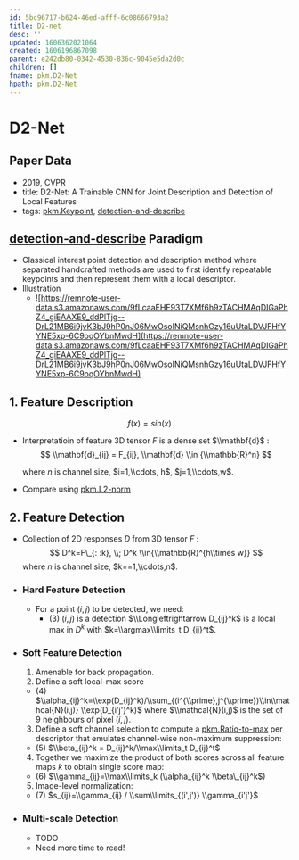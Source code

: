```yaml
---
id: 5bc96717-b624-46ed-afff-6c08666793a2
title: D2-net
desc: ''
updated: 1606362021064
created: 1606196867098
parent: e242db80-0342-4530-836c-9045e5da2d0c
children: []
fname: pkm.D2-Net
hpath: pkm.D2-Net
---
```

# D2-Net

## Paper Data

- 2019, CVPR
- title: D2-Net: A Trainable CNN for Joint Description and Detection of Local Features
- tags: [pkm.Keypoint](2b4ada79-0c24-4eb3-85a9-71aee1c0ddbe), [detection-and-describe](1a60b043-5b79-4df5-a1f2-d92db7b4e8d3)

## [detection-and-describe](1a60b043-5b79-4df5-a1f2-d92db7b4e8d3) Paradigm

- Classical interest point detection and description method where separated handcrafted methods are used to first identify repeatable keypoints and then represent them with a local descriptor.
- Illustration
  - ![https://remnote-user-data.s3.amazonaws.com/9fLcaaEHF93T7XMf6h9zTACHMAqDIGaPhZ4_giEAAXE9_ddPlTjg--DrL21MB6i9jvK3bJ9hP0nJ06MwOsoINiQMsnhGzy16uUtaLDVJFHfYYNE5xp-6C9oqOYbnMwdH](https://remnote-user-data.s3.amazonaws.com/9fLcaaEHF93T7XMf6h9zTACHMAqDIGaPhZ4_giEAAXE9_ddPlTjg--DrL21MB6i9jvK3bJ9hP0nJ06MwOsoINiQMsnhGzy16uUtaLDVJFHfYYNE5xp-6C9oqOYbnMwdH) 

## 1. Feature Description

$$
f(x) = sin(x)
$$

- Interpretatioin of feature 3D tensor $F$ is a dense set $\\mathbf{d}$ :
    $$
    \\mathbf{d}_{ij} = F_{ij}, \\mathbf{d} \\in {\\mathbb{R}^n}
    $$

  where $n$ is channel size, $i=1,\\cdots, h$, $j=1,\\cdots,w$.
- Compare using [pkm.L2-norm](7f9dc8a8-107c-4d3d-b288-13697b444341)

## 2. Feature Detection

- Collection of 2D responses $D$ from 3D tensor $F$ :
   $$ 
   D^k=F\_{: :k},   \\; D^k \\in{\\mathbb{R}^{h\\times w}}
   $$
   where $n$ is channel size, $k==1,\\cdots,n$.

- ### Hard Feature Detection
  - For a point $(i,j)$ to be detected, we need:
    - (3)   $(i,j)$ is a detection $\\Longleftrightarrow D_{ij}^k$ is a local max in $D^k$
      with $k=\\argmax\\limits_t D_{ij}^t$.

- ### Soft Feature Detection
  1. Amenable for back propagation.
  2. Define a soft local-max score
  - (4)      $\\alpha_{ij}^k=\\exp(D_{ij}^k)/\\sum_{(i^{\\prime},j^{\\prime})\\in\\mathcal{N}(i,j)} \\exp(D_{i'j'}^k)$ where $\\mathcal{N}(i,j)$ is the set of 9 neighbours of pixel $(i,j)$.
  3. Define a soft channel selection to compute a [pkm.Ratio-to-max](f14cf1b6-8227-4101-9532-a1d8416ad010) per descriptor that emulates channel-wise non-maximum suppression:
  - (5)     $\\beta_{ij}^k = D_{ij}^k/\\max\\limits_t D_{ij}^t$  
  4. Together we maximize the product of both scores across all feature maps $k$ to obtain single score map:
  - (6)     $\\gamma_{ij}=\\max\\limits_k (\\alpha_{ij}^k \\beta\_{ij}^k$)
  5. Image-level normalization:
  - (7)     $s_{ij}=\\gamma_{ij} / \\sum\\limits_{(i',j')} \\gamma_{i'j'}$

- ### Multi-scale Detection
  - TODO
  - Need more time to read!

